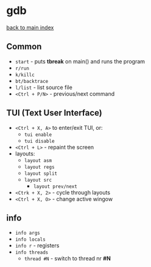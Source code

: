 # gdb
[back to main index](../README.md)

## Common
- `start` - puts **tbreak** on main() and runs the program
- `r/run`
- `k/killc`
- `bt/backtrace`
- `l/list` - list source file
- `<Ctrl + P/N>` - previous/next command

## TUI (Text User Interface)
- `<Ctrl + X, A>` to enter/exit TUI, or:
  - `tui enable`
  - `tui disable`
- `<Ctrl + L>` - repaint the screen
- layouts:
  - `layout asm`
  - `layout regs`
  - `layout split`
  - `layout src`
    - `layout prev/next`
- `<Ctrk + X, 2>` - cycle through layouts
- `<Ctrl + X, O>` - change active wingow

## info
- `info args`
- `info locals`
- `info r` - registers
- `info threads`
  - `thread #N` - switch to thread nr **#N**